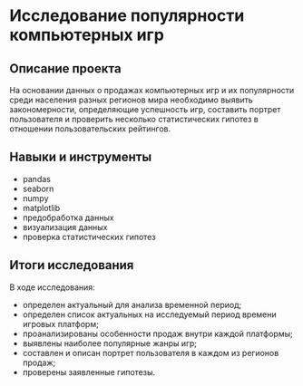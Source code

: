 # Исследование популярности компьютерных игр

## Описание проекта

На основании данных о продажах компьютерных игр и их популярности среди населения разных регионов мира необходимо выявить закономерности, определяющие успешность игр, составить портрет пользователя и проверить несколько статистических гипотез в отношении пользовательских рейтингов.

## Навыки и инструменты

- pandas
- seaborn
- numpy
- matplotlib
- предобработка данных
- визуализация данных
- проверка статистических гипотез

## Итоги исследования

В ходе исследования:
- определен актуальный для анализа временной период;
- определен список актуальных на исследуемый период времени игровых платформ;
- проанализированы особенности продаж внутри каждой платформы;
- выявлены наиболее популярные жанры игр;
- составлен и описан портрет пользователя в каждом из регионов продаж;
- проверены заявленные гипотезы.
